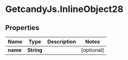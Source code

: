 # GetcandyJs.InlineObject28

## Properties

Name | Type | Description | Notes
------------ | ------------- | ------------- | -------------
**name** | **String** |  | [optional] 


